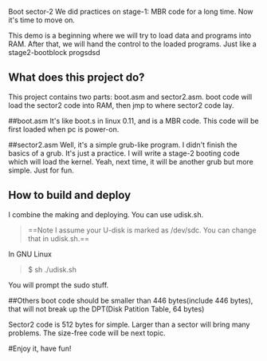 
Boot sector-2
We did practices on stage-1: MBR code for a long time. Now it's time to move on.

This demo is a beginning where we will try to load data and programs into RAM. After that, we will hand the control to the loaded programs. Just like a stage2-bootblock progsdsd

## What does this  project do?
This project contains two parts: boot.asm and sector2.asm.
boot code will load the sector2 code into RAM, then jmp to where sector2 code lay.

##boot.asm
It's like boot.s in linux 0.11, and is a MBR code. This code will be first loaded when pc is power-on.

##sector2.asm
Well, it's a simple grub-like program. I didn't finish the basics of a grub.
It's just a practice. I will write a stage-2 booting code which will load the kernel. Yeah, next time, it will be another grub but more simple. Just for fun.

## How to build and deploy
I combine the making and deploying. You can use udisk.sh. 
>==Note I assume your U-disk is marked as /dev/sdc. You can change that in udisk.sh.==

In GNU Linux
>$ sh ./udisk.sh

You will prompt the sudo stuff.

##Others
boot code should be smaller than 446 bytes(include 446 bytes), that will not break up the DPT(Disk Patition Table, 64 bytes)

Sector2 code is 512 bytes for simple. Larger than a sector will bring many problems. The size-free code will be next topic. 


#Enjoy it, have fun!
